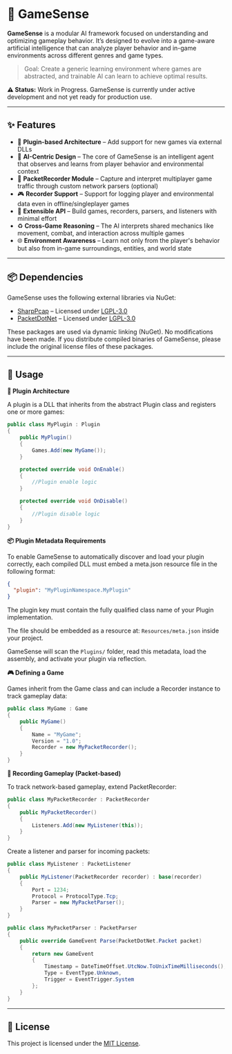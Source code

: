# 🧠 GameSense

**GameSense** is a modular AI framework focused on understanding and optimizing gameplay behavior. It’s designed to evolve into a game-aware artificial intelligence that can analyze player behavior and in-game environments across different genres and game types.

> Goal: Create a generic learning environment where games are abstracted, and trainable AI can learn to achieve optimal results.

**⚠️ Status:** Work in Progress.
GameSense is currently under active development and not yet ready for production use.

---

## ✨ Features

- 🔌 **Plugin-based Architecture** – Add support for new games via external DLLs
- 🧠 **AI-Centric Design** – The core of GameSense is an intelligent agent that observes and learns from player behavior and environmental context
- 📡 **PacketRecorder Module** – Capture and interpret multiplayer game traffic through custom network parsers (optional)
- 🎮 **Recorder Support** – Support for logging player and environmental data even in offline/singleplayer games
- 🧰 **Extensible API** – Build games, recorders, parsers, and listeners with minimal effort
- ♻️ **Cross-Game Reasoning** – The AI interprets shared mechanics like movement, combat, and interaction across multiple games
- 🌐 **Environment Awareness** – Learn not only from the player's behavior but also from in-game surroundings, entities, and world state

---

## 📦 Dependencies

GameSense uses the following external libraries via NuGet:

- [SharpPcap](https://github.com/chmorgan/sharppcap) – Licensed under [LGPL-3.0](https://www.gnu.org/licenses/lgpl-3.0.html)
- [PacketDotNet](https://github.com/chmorgan/packetnet) – Licensed under [LGPL-3.0](https://www.gnu.org/licenses/lgpl-3.0.html)

These packages are used via dynamic linking (NuGet). No modifications have been made.
If you distribute compiled binaries of GameSense, please include the original license files of these packages.

---

## 🔧 Usage

**🧩 Plugin Architecture**

A plugin is a DLL that inherits from the abstract Plugin class and registers one or more games:

```C#
public class MyPlugin : Plugin
{
    public MyPlugin() 
    {
        Games.Add(new MyGame());
    }

    protected override void OnEnable()
    {
        //Plugin enable logic
    }

    protected override void OnDisable()
    {
        //Plugin disable logic
    }
}
```

**📦 Plugin Metadata Requirements**

To enable GameSense to automatically discover and load your plugin correctly, each compiled DLL must embed a meta.json resource file in the following format:

```json
{
  "plugin": "MyPluginNamespace.MyPlugin"
}
```

The plugin key must contain the fully qualified class name of your Plugin implementation.

The file should be embedded as a resource at:
``Resources/meta.json`` inside your project.

GameSense will scan the ``Plugins/`` folder, read this metadata, load the assembly, and activate your plugin via reflection.

**🎮 Defining a Game**

Games inherit from the Game class and can include a Recorder instance to track gameplay data:

```C#
public class MyGame : Game
{
    public MyGame()
    {
        Name = "MyGame";
        Version = "1.0";
        Recorder = new MyPacketRecorder();
    }
}
```

**🎥 Recording Gameplay (Packet-based)**

To track network-based gameplay, extend PacketRecorder:

```C#
public class MyPacketRecorder : PacketRecorder
{
    public MyPacketRecorder()
    {
        Listeners.Add(new MyListener(this));
    }
}
```

Create a listener and parser for incoming packets:

```C#
public class MyListener : PacketListener
{
    public MyListener(PacketRecorder recorder) : base(recorder)
    {
        Port = 1234;
        Protocol = ProtocolType.Tcp;
        Parser = new MyPacketParser();
    }
}
```

```C#
public class MyPacketParser : PacketParser
{
    public override GameEvent Parse(PacketDotNet.Packet packet)
    {
        return new GameEvent
        {
            Timestamp = DateTimeOffset.UtcNow.ToUnixTimeMilliseconds(),
            Type = EventType.Unknown,
            Trigger = EventTrigger.System
        };
    }
}
```

---

## 📄 License

This project is licensed under the [MIT License](./LICENSE).
